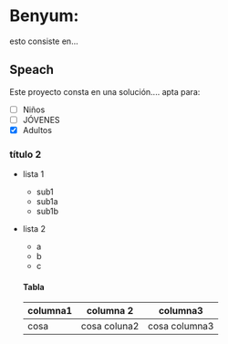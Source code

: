 # Benyum:
esto consiste en...

## Speach
Este proyecto consta  en una solución.... apta para: 
- [ ] Niños
- [ ] JÓVENES
- [x] Adultos
### título 2

* lista 1
  * sub1
  * sub1a
  * sub1b
* lista 2
  * a
  * b
  * c
  
  #### Tabla
  |columna1 | columna 2 | columna3|
  |---------|-----------|---------|
  |cosa | cosa coluna2 | cosa columna3|
 
